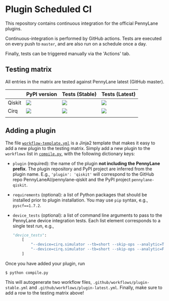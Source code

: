 # Plugin Scheduled CI

This repository contains continuous integration for the official PennyLane plugins.

Continuous-integration is performed by GitHub actions. Tests are executed on every push to `master`,
and are also run on a schedule once a day.

Finally, tests can be triggered manually via the 'Actions' tab.

## Testing matrix

All entries in the matrix are tested against PennyLane latest (GitHub master).

|        | PyPI version                                                                                | Tests (Stable)                                                                                                                                                           | Tests (Latest)                                                                                                                                                           |
|:-------|:--------------------------------------------------------------------------------------------|:-------------------------------------------------------------------------------------------------------------------------------------------------------------------------|:-------------------------------------------------------------------------------------------------------------------------------------------------------------------------|
| Qiskit | ![](https://img.shields.io/pypi/v/pennylane-qiskit?color=green&label=%20&style=flat-square) | [![](https://github.com/PennyLaneAI/plugin-tests/workflows/qiskit-stable/badge.svg)](https://github.com/PennyLaneAI/plugin-tests/actions?query=workflow%3Aqiskit-stable) | [![](https://github.com/PennyLaneAI/plugin-tests/workflows/qiskit-latest/badge.svg)](https://github.com/PennyLaneAI/plugin-tests/actions?query=workflow%3Aqiskit-latest) |
| Cirq   | ![](https://img.shields.io/pypi/v/pennylane-cirq?color=green&label=%20&style=flat-square)   | [![](https://github.com/PennyLaneAI/plugin-tests/workflows/cirq-stable/badge.svg)](https://github.com/PennyLaneAI/plugin-tests/actions?query=workflow%3Acirq-stable)     | [![](https://github.com/PennyLaneAI/plugin-tests/workflows/cirq-latest/badge.svg)](https://github.com/PennyLaneAI/plugin-tests/actions?query=workflow%3Acirq-latest)     |
|        |                                                                                             |                                                                                                                                                                          |                                                                                                                                                                          |

## Adding a plugin

The file [`workflow-template.yml`](workflow-template.yml) is a Jinja2 template that makes it easy to
add a new plugin to the testing matrix. Simply add a new plugin to the `workflows` list in
[`compile.py`](compile.py), with the following dictionary keys:

* `plugin` (required): the name of the plugin **not including the PennyLane prefix**. The plugin
  repository and PyPI project are inferred from the plugin name. E.g., `'plugin': 'qiskit'` will
  correspond to the GitHub repo PennyLaneAI/pennylane-qiskit and the PyPI project
  `pennylane-qiskit`.

* `requirements` (optional): a list of Python packages that should be installed prior to plugin
  installation. You may use `pip` syntax, e.g., `pyscf==1.7.2`.

* `device_tests` (optional): a list of command line arguments to pass to the PennyLane device
  integration tests. Each list element corresponds to a single test run, e.g.,

  ```python
  "device_tests":
      [
          "--device=cirq.simulator --tb=short --skip-ops --analytic=True",
          "--device=cirq.simulator --tb=short --skip-ops --analytic=False --shots=8000"
      ]
  ```

Once you have added your plugin, run

```console
$ python compile.py
```

This will autogenerate two workflow files, `.github/workflows/plugin-stable.yml` and
`.github/workflows/plugin-latest.yml`. Finally, make sure to add a row to the testing matrix above!
